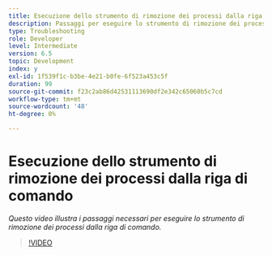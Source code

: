 ```yaml
---
title: Esecuzione dello strumento di rimozione dei processi dalla riga di comando
description: Passaggi per eseguire lo strumento di rimozione dei processi dalla riga di comando per eliminare i record dalla tabella Gestione processi
type: Troubleshooting
role: Developer
level: Intermediate
version: 6.5
topic: Development
index: y
exl-id: 1f539f1c-b3be-4e21-b0fe-6f523a453c5f
duration: 99
source-git-commit: f23c2ab86d42531113690df2e342c65060b5c7cd
workflow-type: tm+mt
source-wordcount: '48'
ht-degree: 0%

---
```


# Esecuzione dello strumento di rimozione dei processi dalla riga di comando

*Questo video illustra i passaggi necessari per eseguire lo strumento di rimozione dei processi dalla riga di comando.*

>[!VIDEO](https://video.tv.adobe.com/v/335508?quality=12&learn=on)
